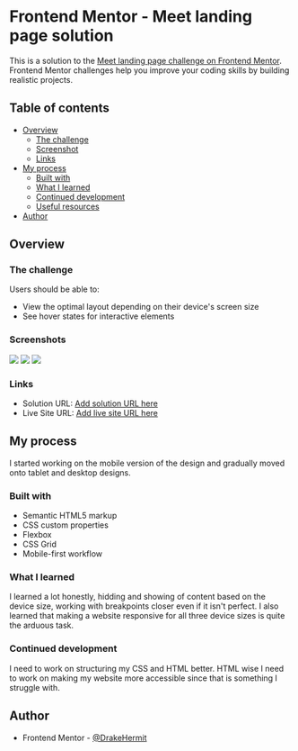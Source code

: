 # Frontend Mentor - Meet landing page solution

This is a solution to the [Meet landing page challenge on Frontend Mentor](https://www.frontendmentor.io/challenges/meet-landing-page-rbTDS6OUR). Frontend Mentor challenges help you improve your coding skills by building realistic projects. 

## Table of contents

- [Overview](#overview)
  - [The challenge](#the-challenge)
  - [Screenshot](#screenshot)
  - [Links](#links)
- [My process](#my-process)
  - [Built with](#built-with)
  - [What I learned](#what-i-learned)
  - [Continued development](#continued-development)
  - [Useful resources](#useful-resources)
- [Author](#author)

## Overview

### The challenge

Users should be able to:

- View the optimal layout depending on their device's screen size
- See hover states for interactive elements

### Screenshots

![](./starter-code/assets/desktop-version.png)
![](./starter-code/assets/tablet-version.png)
![](./starter-code/assets/mobile-version.jpg)


### Links

- Solution URL: [Add solution URL here](https://your-solution-url.com)
- Live Site URL: [Add live site URL here](https://your-live-site-url.com)

## My process

I started working on the mobile version of the design and gradually moved onto tablet and desktop designs.

### Built with

- Semantic HTML5 markup
- CSS custom properties
- Flexbox
- CSS Grid
- Mobile-first workflow

### What I learned

I learned a lot honestly, hidding and showing of content based on the device size, working with breakpoints closer even if it isn't perfect. I also learned that making a website responsive for all three device sizes is quite the arduous task.

### Continued development

I need to work on structuring my CSS and HTML better. HTML wise I need to work on making my website more accessible since that is something I struggle with.

## Author

- Frontend Mentor - [@DrakeHermit](https://www.frontendmentor.io/profile/DrakeHermit)



